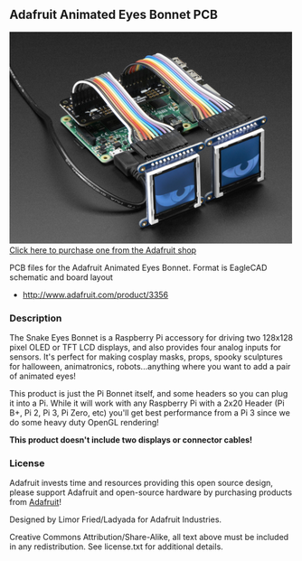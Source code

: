 ## Adafruit Animated Eyes Bonnet PCB

<a href="http://www.adafruit.com/products/3356"><img src="assets/image.jpg?raw=true" width="500px"><br/>
Click here to purchase one from the Adafruit shop</a>

PCB files for the Adafruit Animated Eyes Bonnet. Format is EagleCAD schematic and board layout
* http://www.adafruit.com/product/3356

### Description

The Snake Eyes Bonnet is a Raspberry Pi accessory for driving two 128x128 pixel OLED or TFT LCD displays, and also provides four analog inputs for sensors. It's perfect for making cosplay masks, props, spooky sculptures for halloween, animatronics, robots...anything where you want to add a pair of animated eyes!

This product is just the Pi Bonnet itself, and some headers so you can plug it into a Pi. While it will work with any Raspberry Pi with a 2x20 Header (Pi B+, Pi 2, Pi 3, Pi Zero, etc) you'll get best performance from a Pi 3 since we do some heavy duty OpenGL rendering!

**This product doesn't include two displays or connector cables!**

### License

Adafruit invests time and resources providing this open source design, please support Adafruit and open-source hardware by purchasing products from [Adafruit](https://www.adafruit.com)!

Designed by Limor Fried/Ladyada for Adafruit Industries.

Creative Commons Attribution/Share-Alike, all text above must be included in any redistribution. See license.txt for additional details.
